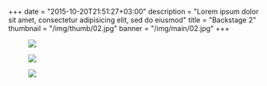 +++
date = "2015-10-20T21:51:27+03:00"
description = "Lorem ipsum dolor sit amet, consectetur adipisicing elit, sed do eiusmod"
title = "Backstage 2"
thumbnail = "/img/thumb/02.jpg"
banner = "/img/main/02.jpg"
+++

<figure><a href="/img/main/01.jpg" class="gallery-item" title="Title of the photo"><img src="/img/thumb/01.jpg" class="full-width"></a><figcaption></figcaption></figure>
<figure><a href="/img/main/03.jpg" class="gallery-item" title="Title of the photo"><img src="/img/thumb/03.jpg" class="full-width"></a><figcaption></figcaption></figure>
<figure><a href="/img/main/04.jpg" class="gallery-item" title="Title of the photo"><img src="/img/thumb/04.jpg" class="full-width"></a><figcaption></figcaption></figure>